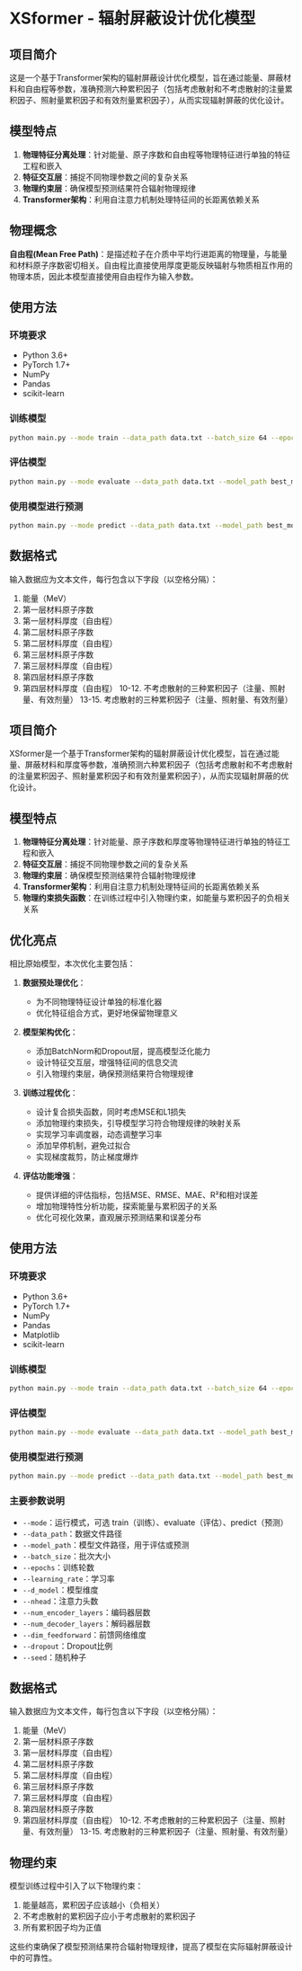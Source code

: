 # XSformer - 辐射屏蔽设计优化模型

## 项目简介

这是一个基于Transformer架构的辐射屏蔽设计优化模型，旨在通过能量、屏蔽材料和自由程等参数，准确预测六种累积因子（包括考虑散射和不考虑散射的注量累积因子、照射量累积因子和有效剂量累积因子），从而实现辐射屏蔽的优化设计。

## 模型特点

1. **物理特征分离处理**：针对能量、原子序数和自由程等物理特征进行单独的特征工程和嵌入
2. **特征交互层**：捕捉不同物理参数之间的复杂关系
3. **物理约束层**：确保模型预测结果符合辐射物理规律
4. **Transformer架构**：利用自注意力机制处理特征间的长距离依赖关系

## 物理概念

**自由程(Mean Free Path)**：是描述粒子在介质中平均行进距离的物理量，与能量和材料原子序数密切相关。自由程比直接使用厚度更能反映辐射与物质相互作用的物理本质，因此本模型直接使用自由程作为输入参数。

## 使用方法

### 环境要求

- Python 3.6+
- PyTorch 1.7+
- NumPy
- Pandas
- scikit-learn

### 训练模型

```bash
python main.py --mode train --data_path data.txt --batch_size 64 --epochs 200
```

### 评估模型

```bash
python main.py --mode evaluate --data_path data.txt --model_path best_model.pth
```

### 使用模型进行预测

```bash
python main.py --mode predict --data_path data.txt --model_path best_model.pth
```

## 数据格式

输入数据应为文本文件，每行包含以下字段（以空格分隔）：

1. 能量（MeV）
2. 第一层材料原子序数
3. 第一层材料厚度（自由程）
4. 第二层材料原子序数
5. 第二层材料厚度（自由程）
6. 第三层材料原子序数
7. 第三层材料厚度（自由程）
8. 第四层材料原子序数
9. 第四层材料厚度（自由程）
10-12. 不考虑散射的三种累积因子（注量、照射量、有效剂量）
13-15. 考虑散射的三种累积因子（注量、照射量、有效剂量）

## 项目简介

XSformer是一个基于Transformer架构的辐射屏蔽设计优化模型，旨在通过能量、屏蔽材料和厚度等参数，准确预测六种累积因子（包括考虑散射和不考虑散射的注量累积因子、照射量累积因子和有效剂量累积因子），从而实现辐射屏蔽的优化设计。

## 模型特点

1. **物理特征分离处理**：针对能量、原子序数和厚度等物理特征进行单独的特征工程和嵌入
2. **特征交互层**：捕捉不同物理参数之间的复杂关系
3. **物理约束层**：确保模型预测结果符合辐射物理规律
4. **Transformer架构**：利用自注意力机制处理特征间的长距离依赖关系
5. **物理约束损失函数**：在训练过程中引入物理约束，如能量与累积因子的负相关关系

## 优化亮点

相比原始模型，本次优化主要包括：

1. **数据预处理优化**：
   - 为不同物理特征设计单独的标准化器
   - 优化特征组合方式，更好地保留物理意义

2. **模型架构优化**：
   - 添加BatchNorm和Dropout层，提高模型泛化能力
   - 设计特征交互层，增强特征间的信息交流
   - 引入物理约束层，确保预测结果符合物理规律

3. **训练过程优化**：
   - 设计复合损失函数，同时考虑MSE和L1损失
   - 添加物理约束损失，引导模型学习符合物理规律的映射关系
   - 实现学习率调度器，动态调整学习率
   - 添加早停机制，避免过拟合
   - 实现梯度裁剪，防止梯度爆炸

4. **评估功能增强**：
   - 提供详细的评估指标，包括MSE、RMSE、MAE、R²和相对误差
   - 增加物理特性分析功能，探索能量与累积因子的关系
   - 优化可视化效果，直观展示预测结果和误差分布

## 使用方法

### 环境要求

- Python 3.6+
- PyTorch 1.7+
- NumPy
- Pandas
- Matplotlib
- scikit-learn

### 训练模型

```bash
python main.py --mode train --data_path data.txt --batch_size 64 --epochs 200 --learning_rate 0.001
```

### 评估模型

```bash
python main.py --mode evaluate --data_path data.txt --model_path best_model.pth
```

### 使用模型进行预测

```bash
python main.py --mode predict --data_path data.txt --model_path best_model.pth
```

### 主要参数说明

- `--mode`：运行模式，可选 train（训练）、evaluate（评估）、predict（预测）
- `--data_path`：数据文件路径
- `--model_path`：模型文件路径，用于评估或预测
- `--batch_size`：批次大小
- `--epochs`：训练轮数
- `--learning_rate`：学习率
- `--d_model`：模型维度
- `--nhead`：注意力头数
- `--num_encoder_layers`：编码器层数
- `--num_decoder_layers`：解码器层数
- `--dim_feedforward`：前馈网络维度
- `--dropout`：Dropout比例
- `--seed`：随机种子

## 数据格式

输入数据应为文本文件，每行包含以下字段（以空格分隔）：

1. 能量（MeV）
2. 第一层材料原子序数
3. 第一层材料厚度（自由程）
4. 第二层材料原子序数
5. 第二层材料厚度（自由程）
6. 第三层材料原子序数
7. 第三层材料厚度（自由程）
8. 第四层材料原子序数
9. 第四层材料厚度（自由程）
10-12. 不考虑散射的三种累积因子（注量、照射量、有效剂量）
13-15. 考虑散射的三种累积因子（注量、照射量、有效剂量）

## 物理约束

模型训练过程中引入了以下物理约束：

1. 能量越高，累积因子应该越小（负相关）
2. 不考虑散射的累积因子应小于考虑散射的累积因子
3. 所有累积因子均为正值

这些约束确保了模型预测结果符合辐射物理规律，提高了模型在实际辐射屏蔽设计中的可靠性。